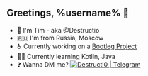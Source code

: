 ## Greetings, %username% 👋
- 🐼 I'm Tim - aka @Destructio
- 🇷🇺 I'm from Russia, Moscow
- ♿ Currently working on a [Bootleg Project][current-project]
- 👨‍🎓 Currently learning Kotlin, Java
- ❓ Wanna DM me? 
[<img alt="Destructi0 | Telegram" src="https://img.shields.io/badge/-Telegram-2CA5E0.svg?logo=telegram&style=for-the-badge" />][telegram]

[current-project]: https://github.com/Destructio/Bootleg_Project
[telegram]: https://t.me/Destructi0
